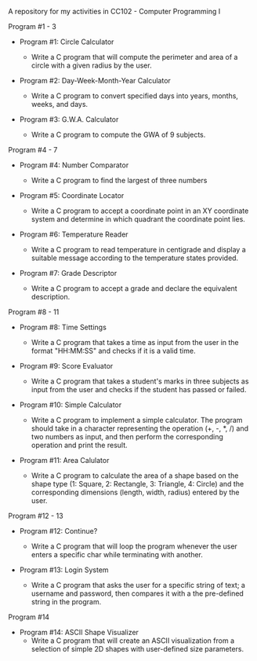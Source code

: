 A repository for my activities in CC102 - Computer Programming I

Program #1 - 3
- Program #1: Circle Calculator
    - Write a C program that will compute the perimeter and area of a circle with a
      given radius by the user.
      
- Program #2: Day-Week-Month-Year Calculator
    - Write a C program to convert specified days into years, months, weeks, and
      days.
      
- Program #3: G.W.A. Calculator
    - Write a C program to compute the GWA of 9 subjects.

Program #4 - 7
- Program #4: Number Comparator
    - Write a C program to find the largest of three numbers

- Program #5: Coordinate Locator
    - Write a C program to accept a coordinate point in an XY coordinate system and
      determine in which quadrant the coordinate point lies.

- Program #6: Temperature Reader
    - Write a C program to read temperature in centigrade and display a suitable message
      according to the temperature states provided.

- Program #7: Grade Descriptor
    - Write a C program to accept a grade and declare the equivalent description.

Program #8 - 11
 - Program #8: Time Settings
    - Write a C program that takes a time as input from the user in the format "HH:MM:SS"
      and checks if it is a valid time.

 - Program #9: Score Evaluator
    - Write a C program that takes a student's marks in three subjects as input from the
      user and checks if the student has passed or failed.

 - Program #10: Simple Calculator
    - Write a C program to implement a simple calculator. The program should take in a
      character representing the operation (+, -, *, /) and two numbers as input, and
      then perform the corresponding operation and print the result.

 - Program #11: Area Calulator
    - Write a C program to calculate the area of a shape based on the shape type
      (1: Square, 2: Rectangle, 3: Triangle, 4: Circle) and the corresponding dimensions
      (length, width, radius) entered by the user.

Program #12 - 13
 - Program #12: Continue?
    - Write a C program that will loop the program whenever the user enters a specific char
      while terminating with another.

 - Program #13: Login System
    - Write a C program that asks the user for a specific string of text; a username and
      password, then compares it with a the pre-defined string in the program.

Program #14
 - Program #14: ASCII Shape Visualizer
    - Write a C program that will create an ASCII visualization from a selection of simple
      2D shapes with user-defined size parameters.
